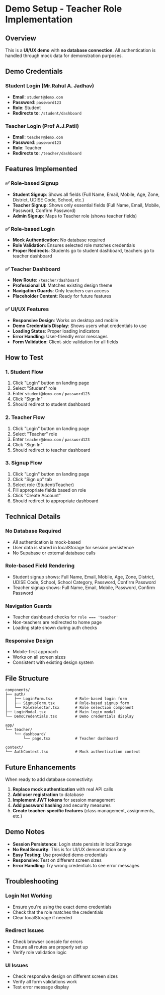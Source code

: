 # Demo Setup - Teacher Role Implementation

## Overview
This is a **UI/UX demo** with **no database connection**. All authentication is handled through mock data for demonstration purposes.

## Demo Credentials

### Student Login (Mr.Rahul A. Jadhav)
- **Email**: `student@demo.com`
- **Password**: `password123`
- **Role**: Student
- **Redirects to**: `/student/dashboard`

### Teacher Login (Prof A.J.Patil)
- **Email**: `teacher@demo.com`
- **Password**: `password123`
- **Role**: Teacher
- **Redirects to**: `/teacher/dashboard`

## Features Implemented

### ✅ **Role-based Signup**
- **Student Signup**: Shows all fields (Full Name, Email, Mobile, Age, Zone, District, UDISE Code, School, etc.)
- **Teacher Signup**: Shows only essential fields (Full Name, Email, Mobile, Password, Confirm Password)
- **Admin Signup**: Maps to Teacher role (shows teacher fields)

### ✅ **Role-based Login**
- **Mock Authentication**: No database required
- **Role Validation**: Ensures selected role matches credentials
- **Proper Redirects**: Students go to student dashboard, teachers go to teacher dashboard

### ✅ **Teacher Dashboard**
- **New Route**: `/teacher/dashboard`
- **Professional UI**: Matches existing design theme
- **Navigation Guards**: Only teachers can access
- **Placeholder Content**: Ready for future features

### ✅ **UI/UX Features**
- **Responsive Design**: Works on desktop and mobile
- **Demo Credentials Display**: Shows users what credentials to use
- **Loading States**: Proper loading indicators
- **Error Handling**: User-friendly error messages
- **Form Validation**: Client-side validation for all fields

## How to Test

### 1. **Student Flow**
1. Click "Login" button on landing page
2. Select "Student" role
3. Enter `student@demo.com` / `password123`
4. Click "Sign In"
5. Should redirect to student dashboard

### 2. **Teacher Flow**
1. Click "Login" button on landing page
2. Select "Teacher" role
3. Enter `teacher@demo.com` / `password123`
4. Click "Sign In"
5. Should redirect to teacher dashboard

### 3. **Signup Flow**
1. Click "Login" button on landing page
2. Click "Sign up" tab
3. Select role (Student/Teacher)
4. Fill appropriate fields based on role
5. Click "Create Account"
6. Should redirect to appropriate dashboard

## Technical Details

### **No Database Required**
- All authentication is mock-based
- User data is stored in localStorage for session persistence
- No Supabase or external database calls

### **Role-based Field Rendering**
- Student signup shows: Full Name, Email, Mobile, Age, Zone, District, UDISE Code, School, School Category, Password, Confirm Password
- Teacher signup shows: Full Name, Email, Mobile, Password, Confirm Password

### **Navigation Guards**
- Teacher dashboard checks for `role === 'teacher'`
- Non-teachers are redirected to home page
- Loading state shown during auth checks

### **Responsive Design**
- Mobile-first approach
- Works on all screen sizes
- Consistent with existing design system

## File Structure

```
components/
├── auth/
│   ├── LoginForm.tsx          # Role-based login form
│   ├── SignupForm.tsx         # Role-based signup form
│   └── RoleSelector.tsx       # Role selection component
├── LoginModal.tsx             # Main login modal
└── DemoCredentials.tsx        # Demo credentials display

app/
└── teacher/
    └── dashboard/
        └── page.tsx           # Teacher dashboard

context/
└── AuthContext.tsx            # Mock authentication context
```

## Future Enhancements

When ready to add database connectivity:

1. **Replace mock authentication** with real API calls
2. **Add user registration** to database
3. **Implement JWT tokens** for session management
4. **Add password hashing** and security measures
5. **Create teacher-specific features** (class management, assignments, etc.)

## Demo Notes

- **Session Persistence**: Login state persists in localStorage
- **No Real Security**: This is for UI/UX demonstration only
- **Easy Testing**: Use provided demo credentials
- **Responsive**: Test on different screen sizes
- **Error Handling**: Try wrong credentials to see error messages

## Troubleshooting

### **Login Not Working**
- Ensure you're using the exact demo credentials
- Check that the role matches the credentials
- Clear localStorage if needed

### **Redirect Issues**
- Check browser console for errors
- Ensure all routes are properly set up
- Verify role validation logic

### **UI Issues**
- Check responsive design on different screen sizes
- Verify all form validations work
- Test error message display

